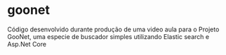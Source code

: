 # goonet
Código desenvolvido durante produção de uma video aula para o Projeto GooNet, uma especie de buscador simples utilizando Elastic search e Asp.Net Core
